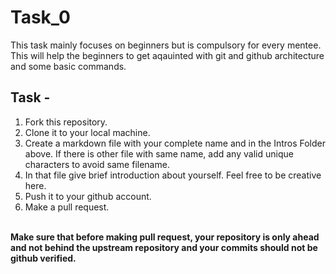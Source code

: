 # Task_0
This task mainly focuses on beginners but is compulsory for every mentee. This will help the beginners to get aqauinted with git and github architecture and some basic commands.
<br>
## Task -

1. Fork this repository.
2. Clone it to your local machine.
3. Create a markdown file with your complete name and  in the Intros Folder above. If there is other file with same name, add any valid unique characters to avoid same filename.
4. In that file give brief introduction about yourself. Feel free to be creative here.
5. Push it to your github account.
6. Make a pull request.
<br>
<b>Make sure that before making pull request, your repository is only ahead and not behind the upstream repository and your commits should not be github verified.</b>
